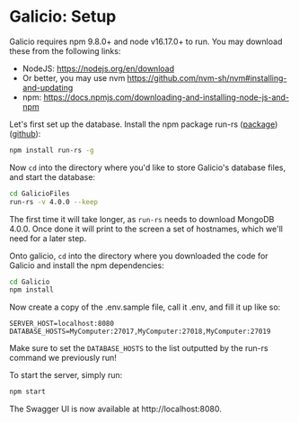 # Galicio: Setup

Galicio requires npm 9.8.0+ and node v16.17.0+ to run. You may download these from the following links:
* NodeJS: https://nodejs.org/en/download
* Or better, you may use nvm https://github.com/nvm-sh/nvm#installing-and-updating
* npm: https://docs.npmjs.com/downloading-and-installing-node-js-and-npm

Let's first set up the database. Install the npm package run-rs ([package](https://www.npmjs.com/package/run-rs?activeTab=readme)) ([github](https://github.com/vkarpov15/run-rs)):

```bash
npm install run-rs -g
```

Now `cd` into the directory where you'd like to store Galicio's database files, and start the database:
```bash
cd GalicioFiles
run-rs -v 4.0.0 --keep
```

The first time it will take longer, as `run-rs` needs to download MongoDB 4.0.0. Once done it will print to the screen a set of hostnames, which we'll need for a later step.

Onto galicio, `cd` into the directory where you downloaded the code for Galicio and install the npm dependencies:
```bash
cd Galicio
npm install
```

Now create a copy of the .env.sample file, call it .env, and fill it up like so:
```
SERVER_HOST=localhost:8080
DATABASE_HOSTS=MyComputer:27017,MyComputer:27018,MyComputer:27019
```

Make sure to set the `DATABASE_HOSTS` to the list outputted by the run-rs command we previously run!

To start the server, simply run:
```bash
npm start
```

The Swagger UI is now available at http://localhost:8080.

